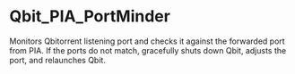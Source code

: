 # Qbit_PIA_PortMinder
Monitors Qbitorrent listening port and checks it against the forwarded port from PIA. If the ports do not match, gracefully shuts down Qbit, adjusts the port, and relaunches Qbit. 
